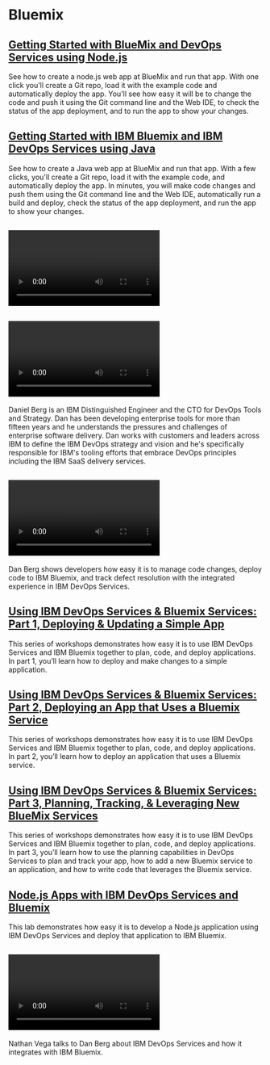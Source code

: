 # Bluemix

## <Tutorial> [Getting Started with BlueMix and DevOps Services using Node.js](/tutorials/jazzeditor)
See how to create a node.js web app at BlueMix and run that app. 
With one click you'll create a Git repo, 
load it with the example code and automatically deploy 
the app. You'll see how easy it will be to change 
the code and push it using the Git command line and the 
Web IDE, to check the status of the app deployment, and 
to run the app to show your changes.


## <Tutorial> [Getting Started with IBM Bluemix and IBM DevOps Services using Java](/tutorials/jazzeditorjava)
See how to create a Java web app at BlueMix and run that app. With a 
few clicks, you'll create a Git repo, load it with the example code, and automatically deploy
 the app. In minutes, you will make code changes and push them using the Git command line and 
 the Web IDE, automatically run a build and deploy, check the status of the app deployment, 
 and run the app to show your changes.
 
 ## <Video tutorials> coming soon! currently unlisted 
 
##  <Video> IBM Codename: BlueMix DevOps Services for Rapid Software Delivery (Cloud Foundry Summit 2014) (5:14 min)](https://www.youtube.com/watch?v=fkHSYJJ6KVs)
Daniel Berg is an IBM Distinguished Engineer and the CTO for DevOps Tools and Strategy. Dan has been 
developing enterprise tools for more than fifteen years and he understands the pressures and challenges 
of enterprise software delivery. Dan works with customers and leaders across IBM to define the IBM 
DevOps strategy and vision and he's specifically responsible for IBM's tooling efforts that embrace 
DevOps principles including the IBM SaaS delivery services.

 ## <Video>   [Dan Berg demonstrates the IBM DevOps Services and Bluemix integration](https://www.youtube.com/watch?v=EHng3L2JScU

Dan Berg shows developers how easy it is to manage code changes, deploy code to IBM Bluemix, 
and track defect resolution with the integrated experience in IBM DevOps Services. 

 ## <Workshop>   [Using IBM DevOps Services & Bluemix Services: Part 1, Deploying & Updating a Simple App](https://developer.ibm.com/bluemix/docs/workshops/adding-using-bluemix-services-leveraging-ibm-devops-services/)
 This series of workshops demonstrates how easy it is to use IBM DevOps Services and IBM Bluemix together to plan, code, and deploy applications.  
 In part 1, you’ll learn how to deploy and make changes to a simple application.  
 
 
 ## <Workshop> [Using IBM DevOps Services & Bluemix Services: Part 2, Deploying an App that Uses a Bluemix Service](https://developer.ibm.com/bluemix/docs/workshops/using-ibm-devops-services-bluemix-services-part-2-deploying-app-uses-bluemix-service/)
 This series of workshops demonstrates how easy it is to use IBM DevOps Services and IBM Bluemix together to plan, code, and deploy applications.   
 In part 2, you’ll learn how to deploy an application that uses a Bluemix service. 
 
 
## <Workshop> [Using IBM DevOps Services & Bluemix Services: Part 3, Planning, Tracking, & Leveraging New BlueMix Services](https://developer.ibm.com/bluemix/docs/workshops/using-ibm-devops-services-bluemix-services-part-3-planning-tracking-leveraging-new-bluemix-services/)
 This series of workshops demonstrates how easy it is to use IBM DevOps Services and IBM Bluemix together to plan, code, and deploy applications.  
 In part 3, you’ll learn how to use the planning 
 capabilities in DevOps Services to plan and track your app, how to add a new Bluemix service to an application, and how to write code that leverages the Bluemix service.
 
 ## <Workshop> [Node.js Apps with IBM DevOps Services and Bluemix](https://developer.ibm.com/bluemix/docs/workshops/node-js-apps-ibm-devops-services-powered-jazzhub-ibm-codename-bluemix/)
 This lab demonstrates how easy it is to develop a Node.js application using IBM DevOps Services and deploy that application to IBM Bluemix.
 
## <Video> [Introducing IBM DevOps Services and how it integrated with BlueMix](https://www.youtube.com/watch?v=b2mM_Wwp_4c)
Nathan Vega talks to Dan Berg about IBM DevOps Services and how it integrates with IBM Bluemix.

